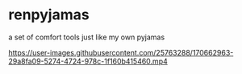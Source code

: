 # renpyjamas
a set of comfort tools just like my own pyjamas

https://user-images.githubusercontent.com/25763288/170662963-29a8fa09-5274-4724-978c-1f160b415460.mp4

